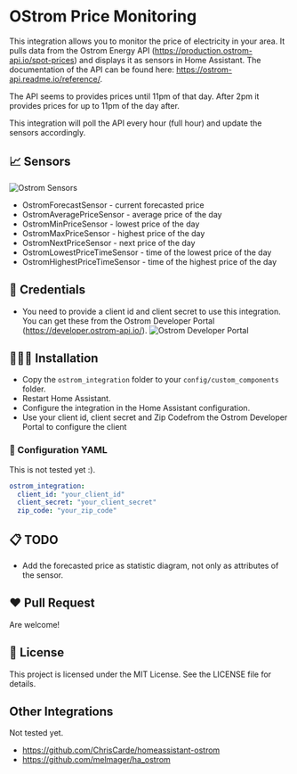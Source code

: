 # OStrom Price Monitoring

This integration allows you to monitor the price of electricity in your area. It pulls data from the Ostrom Energy API (https://production.ostrom-api.io/spot-prices) and displays it as sensors in Home Assistant. The documentation of the API can be found here: https://ostrom-api.readme.io/reference/.

The API seems to provides prices until 11pm of that day. After 2pm it provides prices for up to 11pm of the day after.

This integration will poll the API every hour (full hour) and update the sensors accordingly.

## 📈 Sensors

![Ostrom Sensors](https://github.com/oliverwehrens/homeassistant_ostrom_integration/blob/main/images/ostrom_sensors.png?raw=true)

- OstromForecastSensor - current forecasted price
- OstromAveragePriceSensor - average price of the day
- OstromMinPriceSensor - lowest price of the day
- OstromMaxPriceSensor - highest price of the day
- OstromNextPriceSensor - next price of the day
- OstromLowestPriceTimeSensor - time of the lowest price of the day
- OstromHighestPriceTimeSensor - time of the highest price of the day

## 🔐 Credentials

- You need to provide a client id and client secret to use this integration. You can get these from the Ostrom Developer Portal (https://developer.ostrom-api.io/).
![Ostrom Developer Portal](https://github.com/oliverwehrens/homeassistant_ostrom_integration/blob/main/images/ostrom_client.png?raw=true)

## 👨🏻‍🔧 Installation

- Copy the `ostrom_integration` folder to your `config/custom_components` folder.
- Restart Home Assistant.
- Configure the integration in the Home Assistant configuration.
- Use your client id, client secret and Zip Codefrom the Ostrom Developer Portal to configure the client

### 📝 Configuration YAML

This is not tested yet :).

```yaml
ostrom_integration:
  client_id: "your_client_id"
  client_secret: "your_client_secret"
  zip_code: "your_zip_code"
```


## 📋 TODO

- Add the forecasted price as statistic diagram, not only as attributes of the sensor.

## ❤️ Pull Request

Are welcome!

## 🪪 License

This project is licensed under the MIT License. See the LICENSE file for details.

## Other Integrations

Not tested yet.

- https://github.com/ChrisCarde/homeassistant-ostrom
- https://github.com/melmager/ha_ostrom
